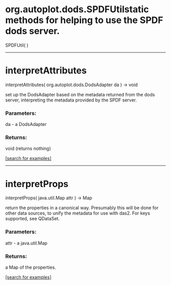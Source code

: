 # org.autoplot.dods.SPDFUtilstatic methods for helping to use the SPDF dods server.
SPDFUtil( )


***
<a name="interpretAttributes"></a>
# interpretAttributes
interpretAttributes( org.autoplot.dods.DodsAdapter da ) &rarr; void

set up the DodsAdapter based on the metadata returned from the dods server,
 interpreting the metadata provided by the SPDF server.

### Parameters:
da - a DodsAdapter

### Returns:
void (returns nothing)


<a href="https://github.com/autoplot/dev/search?q=interpretAttributes&unscoped_q=interpretAttributes">[search for examples]</a>

***
<a name="interpretProps"></a>
# interpretProps
interpretProps( java.util.Map attr ) &rarr; Map

return the properties in a canonical way.  Presumably this will be done for other data sources, to unify the metadata for use with das2.
 For keys supported, see QDataSet.

### Parameters:
attr - a java.util.Map

### Returns:
a Map of the properties.

<a href="https://github.com/autoplot/dev/search?q=interpretProps&unscoped_q=interpretProps">[search for examples]</a>

